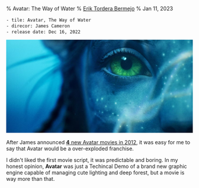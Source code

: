 % Avatar: The Way of Water
% [Erik Tordera Bermejo](https://twitter.com/home)
% Jan 11, 2023

```
- tile: Avatar, The Way of Water
- direcor: James Cameron
- release date: Dec 16, 2022
```
![](../assets/images/avatar_wow/banner.png)

After James announced [**4** new Avatar movies in 2012](https://www.vulture.com/2012/05/james-cameron-avatar-business.html), it was easy for me to say that Avatar would be a over-exploded franchise.

I didn't liked the first movie script, it was predictable and boring. In my honest opinion, **Avatar** was just a Techincal Demo of a brand new graphic engine capable of managing cute lighting and deep forest, but a movie is way more than that.
